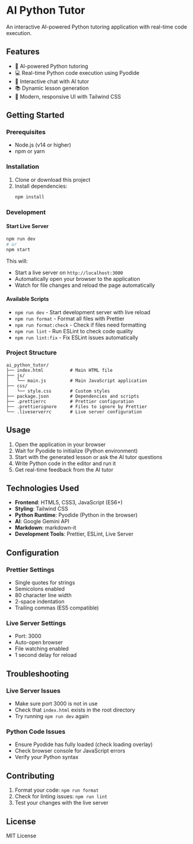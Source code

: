 # AI Python Tutor

An interactive AI-powered Python tutoring application with real-time code execution.

## Features

- 🤖 AI-powered Python tutoring
- 💻 Real-time Python code execution using Pyodide
- 💬 Interactive chat with AI tutor
- 📚 Dynamic lesson generation
- 🎨 Modern, responsive UI with Tailwind CSS

## Getting Started

### Prerequisites

- Node.js (v14 or higher)
- npm or yarn

### Installation

1. Clone or download this project
2. Install dependencies:
   ```bash
   npm install
   ```

### Development

#### Start Live Server

```bash
npm run dev
# or
npm start
```

This will:

- Start a live server on `http://localhost:3000`
- Automatically open your browser to the application
- Watch for file changes and reload the page automatically

#### Available Scripts

- `npm run dev` - Start development server with live reload
- `npm run format` - Format all files with Prettier
- `npm run format:check` - Check if files need formatting
- `npm run lint` - Run ESLint to check code quality
- `npm run lint:fix` - Fix ESLint issues automatically

### Project Structure

```
ai_python_tutor/
├── index.html          # Main HTML file
├── js/
│   └── main.js         # Main JavaScript application
├── css/
│   └── style.css       # Custom styles
├── package.json        # Dependencies and scripts
├── .prettierrc         # Prettier configuration
├── .prettierignore     # Files to ignore by Prettier
└── .liveserverrc       # Live server configuration
```

## Usage

1. Open the application in your browser
2. Wait for Pyodide to initialize (Python environment)
3. Start with the generated lesson or ask the AI tutor questions
4. Write Python code in the editor and run it
5. Get real-time feedback from the AI tutor

## Technologies Used

- **Frontend**: HTML5, CSS3, JavaScript (ES6+)
- **Styling**: Tailwind CSS
- **Python Runtime**: Pyodide (Python in the browser)
- **AI**: Google Gemini API
- **Markdown**: markdown-it
- **Development Tools**: Prettier, ESLint, Live Server

## Configuration

### Prettier Settings

- Single quotes for strings
- Semicolons enabled
- 80 character line width
- 2-space indentation
- Trailing commas (ES5 compatible)

### Live Server Settings

- Port: 3000
- Auto-open browser
- File watching enabled
- 1 second delay for reload

## Troubleshooting

### Live Server Issues

- Make sure port 3000 is not in use
- Check that `index.html` exists in the root directory
- Try running `npm run dev` again

### Python Code Issues

- Ensure Pyodide has fully loaded (check loading overlay)
- Check browser console for JavaScript errors
- Verify your Python syntax

## Contributing

1. Format your code: `npm run format`
2. Check for linting issues: `npm run lint`
3. Test your changes with the live server

## License

MIT License
